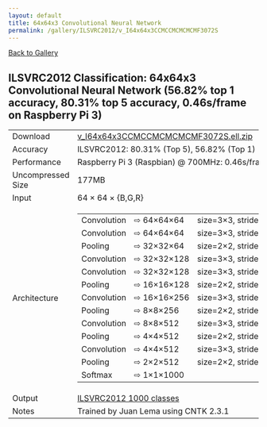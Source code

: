 ```yaml
---
layout: default
title: 64x64x3 Convolutional Neural Network
permalink: /gallery/ILSVRC2012/v_I64x64x3CCMCCMCMCMCMF3072S
---
```


[Back to Gallery](/ELL/gallery)

## ILSVRC2012 Classification: 64x64x3 Convolutional Neural Network (56.82% top 1 accuracy, 80.31% top 5 accuracy, 0.46s/frame on Raspberry Pi 3)

<table class="table table-striped table-bordered">
    <tr>
        <td> Download </td>
        <td colspan="3"> <a href="https://github.com/Microsoft/ELL-models/raw/master/models/ILSVRC2012/v_I64x64x3CCMCCMCMCMCMF3072S/v_I64x64x3CCMCCMCMCMCMF3072S.ell.zip">v_I64x64x3CCMCCMCMCMCMF3072S.ell.zip</a></td>
    </tr>
    <tr>
        <td> Accuracy </td>
        <td colspan="3"> ILSVRC2012: 80.31% (Top 5), 56.82% (Top 1) </td>
    </tr>
    <tr>
        <td> Performance </td>
        <td colspan="3"> Raspberry Pi 3 (Raspbian) @ 700MHz: 0.46s/frame </td>
    </tr>
    <tr>
        <td> Uncompressed Size </td>
        <td colspan="3"> 177MB </td>
    </tr>
    <tr>
        <td> Input </td>
        <td colspan="3"> 64 &times; 64 &times; {B,G,R} </td>
    </tr>
    <tr>
        <td> Architecture </td>
        <td>
            <table class="arch-table">
                <tr class="arch-table">
                    <td>Convolution</td>
                    <td>&#8680;&nbsp;64×64×64</td>
                    <td>size=3×3,&nbsp;stride=1,&nbsp;type=float32,&nbsp;activation=relu</td>
                </tr>
                <tr class="arch-table">
                    <td>Convolution</td>
                    <td>&#8680;&nbsp;64×64×64</td>
                    <td>size=3×3,&nbsp;stride=1,&nbsp;type=float32,&nbsp;activation=relu</td>
                </tr>
                <tr class="arch-table">
                    <td>Pooling</td>
                    <td>&#8680;&nbsp;32×32×64</td>
                    <td>size=2×2,&nbsp;stride=2,&nbsp;operation=max</td>
                </tr>
                <tr class="arch-table">
                    <td>Convolution</td>
                    <td>&#8680;&nbsp;32×32×128</td>
                    <td>size=3×3,&nbsp;stride=1,&nbsp;type=float32,&nbsp;activation=relu</td>
                </tr>
                <tr class="arch-table">
                    <td>Convolution</td>
                    <td>&#8680;&nbsp;32×32×128</td>
                    <td>size=3×3,&nbsp;stride=1,&nbsp;type=float32,&nbsp;activation=relu</td>
                </tr>
                <tr class="arch-table">
                    <td>Pooling</td>
                    <td>&#8680;&nbsp;16×16×128</td>
                    <td>size=2×2,&nbsp;stride=2,&nbsp;operation=max</td>
                </tr>
                <tr class="arch-table">
                    <td>Convolution</td>
                    <td>&#8680;&nbsp;16×16×256</td>
                    <td>size=3×3,&nbsp;stride=1,&nbsp;type=float32,&nbsp;activation=relu</td>
                </tr>
                <tr class="arch-table">
                    <td>Pooling</td>
                    <td>&#8680;&nbsp;8×8×256</td>
                    <td>size=2×2,&nbsp;stride=2,&nbsp;operation=max</td>
                </tr>
                <tr class="arch-table">
                    <td>Convolution</td>
                    <td>&#8680;&nbsp;8×8×512</td>
                    <td>size=3×3,&nbsp;stride=1,&nbsp;type=float32,&nbsp;activation=relu</td>
                </tr>
                <tr class="arch-table">
                    <td>Pooling</td>
                    <td>&#8680;&nbsp;4×4×512</td>
                    <td>size=2×2,&nbsp;stride=2,&nbsp;operation=max</td>
                </tr>
                <tr class="arch-table">
                    <td>Convolution</td>
                    <td>&#8680;&nbsp;4×4×512</td>
                    <td>size=3×3,&nbsp;stride=1,&nbsp;type=float32,&nbsp;activation=relu</td>
                </tr>
                <tr class="arch-table">
                    <td>Pooling</td>
                    <td>&#8680;&nbsp;2×2×512</td>
                    <td>size=2×2,&nbsp;stride=2,&nbsp;operation=max</td>
                </tr>
                <tr class="arch-table">
                    <td>Softmax</td>
                    <td>&#8680;&nbsp;1×1×1000</td>
                    <td></td>
                </tr>
            </table>
        </td>
    </tr>
    <tr>
        <td> Output </td>
        <td colspan="3"> <a href="https://github.com/Microsoft/ELL-models/raw/master/models/ILSVRC2012/categories.txt">ILSVRC2012 1000 classes</a> </td>
    </tr>
    <tr>
        <td> Notes </td>
        <td colspan="3"> Trained by Juan Lema using CNTK 2.3.1 </td>
    </tr>
</table>

